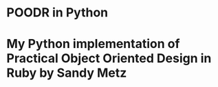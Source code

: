 # POODR in Python

# My Python implementation of Practical Object Oriented Design in Ruby by Sandy Metz
